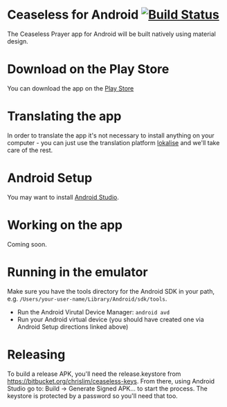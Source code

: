 # Ceaseless for Android [![Build Status](https://travis-ci.org/ceaseless-prayer/CeaselessAndroid.svg?branch=master)](https://travis-ci.org/ceaseless-prayer/CeaselessAndroid)
The Ceaseless Prayer app for Android will be built natively using material design.

# Download on the Play Store

You can download the app on the [Play Store](https://play.google.com/store/apps/details?id=org.theotech.ceaselessandroid)

# Translating the app

In order to translate the app it's not necessary to install anything on your computer - you can just use the translation platform [lokalise](https://app.lokalise.com/project/338603745bd8cae0042d51.84066670/) and we'll take care of the rest.

# Android Setup

You may want to install [Android Studio](http://developer.android.com/tools/studio/index.html).

# Working on the app

Coming soon.

# Running in the emulator

Make sure you have the tools directory for the Android SDK in your path, e.g. `/Users/your-user-name/Library/Android/sdk/tools`.

* Run the Android Virutal Device Manager: `android avd`
* Run your Android virtual device (you should have created one via Android Setup directions linked above)

# Releasing

To build a release APK, you'll need the release.keystore from https://bitbucket.org/chrislim/ceaseless-keys. From there, using Android Studio go to: Build -> Generate Signed APK... to start the process. The keystore is protected by a password so you'll need that too.
